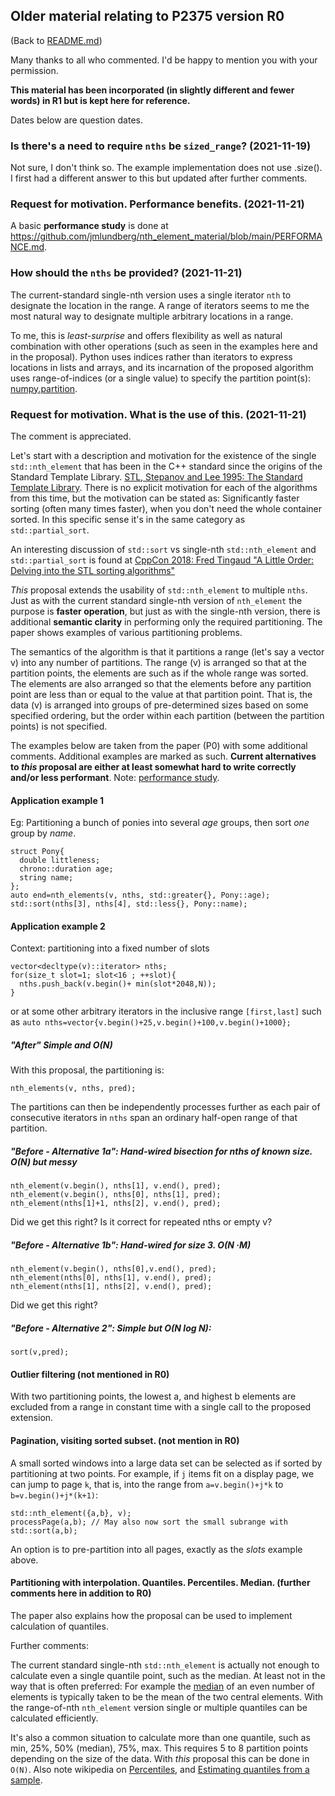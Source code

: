 

## Older material relating to P2375 version R0

(Back to [README.md](README.md))

Many thanks to all who commented. I'd be happy to mention you with your permission.

**This material has been incorporated (in slightly different and fewer words) in R1 but is kept here for reference.**

Dates below are question dates.

### Is there's a need to require `nths` be `sized_range`? (2021-11-19)

Not sure, I don't think so. The example implementation does not use .size(). I first had a different answer to this but updated after further comments.

### Request for motivation. Performance benefits. (2021-11-21)

A basic **performance study** is done at
https://github.com/jmlundberg/nth_element_material/blob/main/PERFORMANCE.md.

### How should the `nths` be provided? (2021-11-21)

The current-standard single-nth version uses a single iterator `nth` to designate the location in the range. A range of iterators seems to me the most natural way to designate multiple arbitrary locations in a range.

To me, this is *least-surprise* and offers flexibility as well as natural combination with other operations (such as seen in the examples here and in the proposal). Python uses indices rather than iterators to express locations in lists and arrays, and its incarnation of the proposed algorithm uses range-of-indices (or a single value) to specify the partition point(s): [numpy.partition](https://numpy.org/doc/stable/reference/generated/numpy.partition.html).

### Request for motivation. What is the use of this. (2021-11-21)

The comment is appreciated.

Let's start with a description and motivation for the existence of the single `std::nth_element` that has been in the
C++ standard since the origins of the Standard Template Library. [STL, Stepanov and Lee 1995: The Standard Template Library](http://stepanovpapers.com/STL/DOC.PDF). There is no explicit motivation for each of the algorithms from this time, but the motivation can be stated as: Significantly faster sorting (often many times faster), when you don't need the whole container sorted.
In this specific sense it's in the same category as `std::partial_sort`.

An interesting discussion of `std::sort` vs single-nth `std::nth_element` and `std::partial_sort` is found at [CppCon 2018: Fred Tingaud "A Little Order: Delving into the STL sorting algorithms"](https://www.youtube.com/watch?v=-0tO3Eni2uo)

*This* proposal extends the usability of `std::nth_element` to multiple `nths`. Just as with the current standard single-nth version of `nth_element` the purpose is **faster operation**, but just as with the single-nth version, there is
additional **semantic clarity** in performing only the required partitioning. The paper shows examples of various
partitioning problems.

The semantics of the algorithm is that it partitions a range (let's say a vector v) into any number of partitions. The range (v) is arranged so that at the partition points, the elements are such as if the whole range was sorted. The elements are also arranged so that the elements before any partition point are less than or equal to the value at that partition point. That is, the data (v) is arranged into groups of pre-determined sizes based on some specified ordering, but the order within each partition (between the partition points) is not specified.

The examples below are taken from the paper (P0) with some additional comments. Additional examples are marked as such.
**Current alternatives to *this* proposal are either at least somewhat hard to write correctly and/or less performant**.
Note: [performance study](https://github.com/jmlundberg/nth_element_material/blob/main/PERFORMANCE.md).

#### Application example 1

Eg: Partitioning a bunch
of ponies into several *age* groups, then sort *one* group by *name*.

```
struct Pony{
  double littleness;
  chrono::duration age;
  string name;
};
auto end=nth_elements(v, nths, std::greater{}, Pony::age);
std::sort(nths[3], nths[4], std::less{}, Pony::name);
```

#### Application example 2

Context: partitioning into a fixed number of slots
```
vector<decltype(v)::iterator> nths;
for(size_t slot=1; slot<16 ; ++slot){
  nths.push_back(v.begin()+ min(slot*2048,N));
}
```
or at some other arbitrary iterators in the inclusive range `[first,last]` such as
`auto nths=vector{v.begin()+25,v.begin()+100,v.begin()+1000};`

##### "After" Simple and O(N)

With this proposal, the partitioning is:
```
nth_elements(v, nths, pred);
```

The partitions can then be independently processes further as each pair of consecutive iterators in `nths` span an ordinary half-open range of that partition.

##### "Before - Alternative 1a": Hand-wired bisection for nths of known size. O(N) but messy

```
nth_element(v.begin(), nths[1], v.end(), pred);
nth_element(v.begin(), nths[0], nths[1], pred);
nth_element(nths[1]+1, nths[2], v.end(), pred);
```

Did we get this right? Is it correct for repeated nths or empty v?

##### "Before - Alternative 1b": Hand-wired for size 3. O(N ·M)

```
nth_element(v.begin(), nths[0],v.end(), pred);
nth_element(nths[0], nths[1], v.end(), pred);
nth_element(nths[1], nths[2], v.end(), pred);
```

Did we get this right?

##### "Before - Alternative 2": Simple but O(N log N):

```
sort(v,pred);
```

#### Outlier filtering (not mentioned in R0)

With two partitioning points, the lowest a, and highest b elements are excluded from a range in constant time with a single call to the proposed extension.

#### Pagination, visiting sorted subset. (not mention in R0)

A small sorted windows into a large data set can be selected as if sorted by partitioning at two points. For example, if `j` items fit on a display page, we can jump to page `k`, that is, into the range from `a=v.begin()+j*k` to `b=v.begin()+j*(k+1)`:
```
std::nth_element({a,b}, v);
processPage(a,b); // May also now sort the small subrange with std::sort(a,b);
```
An option is to pre-partition into all pages, exactly as the *slots* example above.

#### Partitioning with interpolation. Quantiles. Percentiles. Median. (further comments here in addition to R0)

The paper also explains how the proposal can be used to implement calculation of quantiles.

Further comments:

The current standard single-nth `std::nth_element` is actually not enough to calculate even a single quantile point, such as the median. At least not in the way that is often preferred: For example the [median](https://en.wikipedia.org/wiki/Median) of an even number of elements is typically taken  to be the mean of the two central elements. With the range-of-nth `nth_element` version single or multiple quantiles can be calculated efficiently.

It's also a common situation to calculate more than one quantile, such as min, 25%, 50% (median), 75%, max. This requires 5 to 8 partition points depending on the size of the data. With *this* proposal this can be done in `O(N)`. Also note wikipedia on [Percentiles](https://en.wikipedia.org/wiki/Percentile), and [Estimating quantiles from a sample](https://en.wikipedia.org/wiki/Quantile#Estimating_quantiles_from_a_sample).
